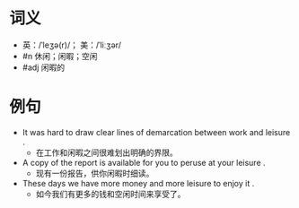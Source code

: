 # 词义
- 英：/ˈleʒə(r)/； 美：/ˈliːʒər/
- #n 休闲；闲暇；空闲
- #adj 闲暇的
# 例句
- It was hard to draw clear lines of demarcation between work and leisure .
	- 在工作和闲暇之间很难划出明确的界限。
- A copy of the report is available for you to peruse at your leisure .
	- 现有一份报告，供你闲暇时细读。
- These days we have more money and more leisure to enjoy it .
	- 如今我们有更多的钱和空闲时间来享受了。
